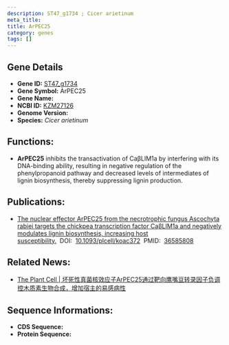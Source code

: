 ```yaml
---
description: ST47_g1734 ; Cicer arietinum
meta_title:
title: ArPEC25
category: genes
tags: []
---
```


## Gene Details
- **Gene ID:**	[ST47_g1734](ST47_g1734)
- **Gene Symbol:** ArPEC25
- **Gene Name:** 
- **NCBI ID:** [KZM27126](https://www.ncbi.nlm.nih.gov/gene/?term=KZM27126)
- **Genome Version:** []()
- **Species:** *Cicer arietinum*

## Functions:
   - **ArPEC25** inhibits the transactivation of CaβLIM1a by interfering with its DNA-binding ability, resulting in negative regulation of the phenylpropanoid pathway and decreased levels of intermediates of lignin biosynthesis, thereby suppressing lignin production.

## Publications:
   - [The nuclear effector ArPEC25 from the necrotrophic fungus Ascochyta rabiei targets the chickpea transcription factor CaβLIM1a and negatively modulates lignin biosynthesis, increasing host susceptibility.]( https://academic.oup.com/plcell/article/35/3/1134/6966000?login=true#415722205)&nbsp;&nbsp;DOI:&nbsp;&nbsp;[10.1093/plcell/koac372](https://academic.oup.com/plcell/article/35/3/1134/6966000?login=true#415722205)&nbsp;&nbsp;PMID:&nbsp;&nbsp;[36585808](https://pubmed.ncbi.nlm.nih.gov/36585808/)

## Related News:
   - [The Plant Cell | 坏死性真菌核效应子ArPEC25通过靶向鹰嘴豆转录因子负调控木质素生物合成，增加宿主的易感病性](https://mp.weixin.qq.com/s?__biz=Mzg3MDEwNDEyMg==&mid=2247543542&idx=2&sn=807cd98a75111691054acc8955c189b3&chksm=ce9087a3f9e70eb5d588b43c780a3d2f3f4c92e24a3405022b7752b9e3548039f418669ed70e&scene=27#wechat_redirect)

## Sequence Informations:
- **CDS Sequence:**
- **Protein Sequence:**
